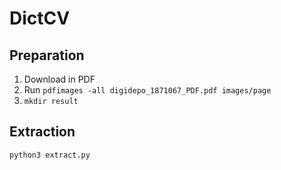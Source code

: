 # DictCV

## Preparation

1. Download [](https://dl.ndl.go.jp/info:ndljp/pid/1871067) in PDF
2. Run `pdfimages -all digidepo_1871067_PDF.pdf images/page`
3. `mkdir result`

## Extraction

    python3 extract.py
